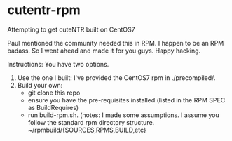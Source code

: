 # cutentr-rpm
Attempting to get cuteNTR built on CentOS7

Paul mentioned the community needed this in RPM. I happen to be an RPM badass. So I went ahead and made it for you guys. Happy hacking.

Instructions:
You have two options. 

1. Use the one I built: I've provided the CentOS7 rpm in ./precompiled/.    
2. Build your own:
   * git clone this repo  
   * ensure you have the pre-requisites installed (listed in the RPM SPEC as BuildRequires)
   * run build-rpm.sh.
    (notes: I made some assumptions. I assume you follow the standard rpm directory structure. ~/rpmbuild/{SOURCES,RPMS,BUILD,etc}
    
   
